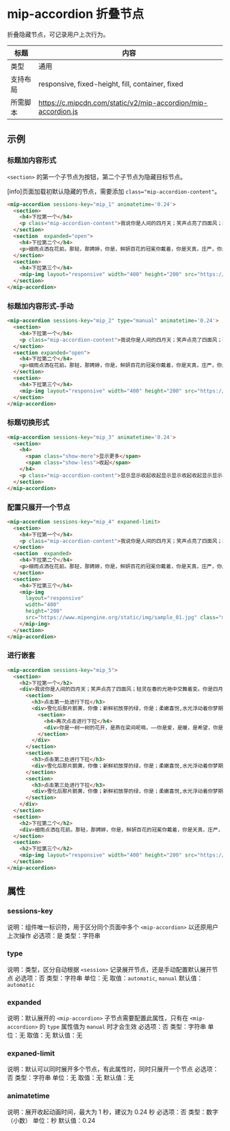 # mip-accordion 折叠节点

折叠隐藏节点，可记录用户上次行为。

标题|内容
----|----
类型|通用
支持布局|responsive, fixed-height, fill, container, fixed
所需脚本|https://c.mipcdn.com/static/v2/mip-accordion/mip-accordion.js

## 示例

### 标题加内容形式

`<section>` 的第一个子节点为按钮，第二个子节点为隐藏目标节点。

[info]页面加载初默认隐藏的节点，需要添加 `class="mip-accordion-content"`。

```html
<mip-accordion sessions-key="mip_1" animatetime='0.24'>
  <section>
    <h4>下拉第一个</h4>
    <p class="mip-accordion-content">我说你是人间的四月天；笑声点亮了四面风；轻灵在春的光艳中交舞着变。你是四月早天里的云烟，黄昏吹着风的软，星子在无意中闪，</p>
  </section>
  <section  expanded="open">
    <h4>下拉第二个</h4>
    <p>细雨点洒在花前。那轻，那娉婷，你是，鲜妍百花的冠冕你戴着，你是天真，庄严，你是夜夜的月圆。</p>
  </section>
  <section>
    <h4>下拉第三个</h4>
    <mip-img layout="responsive" width="400" height="200" src="https://www.mipengine.org/static/img/sample_01.jpg" class="mip-accordion-content"></mip-img>
  </section>
</mip-accordion>
```

### 标题加内容形式-手动

```html
<mip-accordion sessions-key="mip_2" type="manual" animatetime='0.24'>
  <section>
    <h4>下拉第一个</h4>
    <p class="mip-accordion-content">我说你是人间的四月天；笑声点亮了四面风；轻灵在春的光艳中交舞着变。你是四月早天里的云烟，黄昏吹着风的软，星子在无意中闪，</p>
  </section>
  <section expanded="open">
    <h4>下拉第二个</h4>
    <p>细雨点洒在花前。那轻，那娉婷，你是，鲜妍百花的冠冕你戴着，你是天真，庄严，你是夜夜的月圆。</p>
  </section>
  <section>
    <h4>下拉第三个</h4>
    <mip-img layout="responsive" width="400" height="200" src="https://www.mipengine.org/static/img/sample_01.jpg" class="mip-accordion-content"></mip-img>
  </section>
</mip-accordion>
```

### 标题切换形式

```html
<mip-accordion sessions-key="mip_3" animatetime='0.24'>
  <section>
    <h4>
      <span class="show-more">显示更多</span>
      <span class="show-less">收起</span>
    </h4>
    <p class="mip-accordion-content">显示显示收起收起显示显示收起收起显示显示收起收起显示显示收起收起</p>
  </section>
</mip-accordion>
```

### 配置只展开一个节点

```html
<mip-accordion sessions-key="mip_4" expaned-limit>
  <section>
    <h4>下拉第一个</h4>
    <p class="mip-accordion-content">我说你是人间的四月天；笑声点亮了四面风；轻灵在春的光艳中交舞着变。你是四月早天里的云烟，黄昏吹着风的软，星子在无意中闪，</p>
  </section>
  <section  expanded>
    <h4>下拉第二个</h4>
    <p>细雨点洒在花前。那轻，那娉婷，你是，鲜妍百花的冠冕你戴着，你是天真，庄严，你是夜夜的月圆。</p>
  </section>
  <section>
    <h4>下拉第三个</h4>
    <mip-img
      layout="responsive"
      width="400"
      height="200"
      src="https://www.mipengine.org/static/img/sample_01.jpg" class="mip-accordion-content">
    </mip-img>
  </section>
</mip-accordion>
```

### 进行嵌套

```html
<mip-accordion sessions-key="mip_5">
  <section>
    <h2>下拉第一个</h2>
    <div>我说你是人间的四月天；笑声点亮了四面风；轻灵在春的光艳中交舞着变。你是四月早天里的云烟，黄昏吹着风的软，星子在无意中闪，
      <section>
        <h3>点击第一处进行下拉</h3>
        <div>雪化后那片鹅黄，你像；新鲜初放芽的绿，你是；柔嫩喜悦,水光浮动着你梦期待中的白莲。
          <section>
            <h4>再次点击进行下拉</h4>
            <div>你是一树一树的花开，是燕在梁间呢喃，——你是爱，是暖，是希望，你是人间的四月天！</div>
          </section>
        </div>
      </section>
      <section>
        <h3>点击第二处进行下拉</h3>
        <div>雪化后那片鹅黄，你像；新鲜初放芽的绿，你是；柔嫩喜悦,水光浮动着你梦期待中的白莲。</div>
      </section>
      <section>
        <h3>点击第三处进行下拉</h3>
        <div>雪化后那片鹅黄，你像；新鲜初放芽的绿，你是；柔嫩喜悦,水光浮动着你梦期待中的白莲。</div>
      </section>
    </div>
  </section>
  <section>
    <h2>下拉第二个</h2>
    <div>细雨点洒在花前。那轻，那娉婷，你是，鲜妍百花的冠冕你戴着，你是天真，庄严，你是夜夜的月圆。</div>
  </section>
  <section>
    <h2>下拉第三个</h2>
    <mip-img layout="responsive" width="400" height="200" src="https://www.mipengine.org/static/img/sample_01.jpg"></mip-img>
  </section>
</mip-accordion>
```

## 属性

### sessions-key

说明：组件唯一标识符，用于区分同个页面中多个 `<mip-accordion>` 以还原用户上次操作
必选项：是
类型：字符串

### type

说明：类型，区分自动根据 `<session>` 记录展开节点，还是手动配置默认展开节点
必选项：否
类型：字符串
单位：无
取值：`automatic`, `manual`
默认值：`automatic`

### expanded

说明：默认展开的 `<mip-accordion>` 子节点需要配置此属性，只有在 `<mip-accordion>` 的 `type` 属性值为 `manual` 时才会生效
必选项：否
类型：字符串
单位：无
取值：无
默认值：无

### expaned-limit

说明：默认可以同时展开多个节点，有此属性时，同时只展开一个节点
必选项：否
类型：字符串
单位：无
取值：无
默认值：无

### animatetime
说明：展开收起动画时间，最大为 1 秒，建议为 0.24 秒
必选项：否
类型：数字（小数）
单位：秒
默认值：0.24
